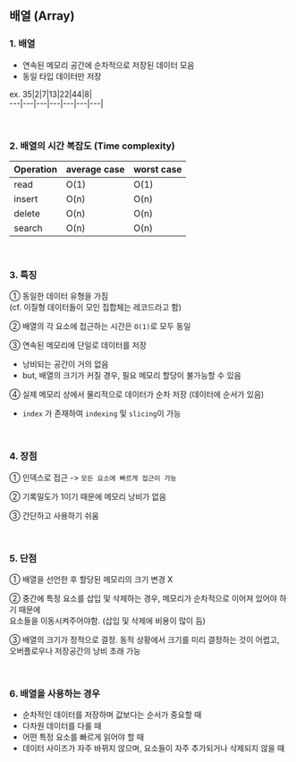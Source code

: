 ## 배열 (Array)

### 1. 배열
- 연속된 메모리 공간에 순차적으로 저장된 데이터 모음
- 동일 타입 데이터만 저장  

ex.
35|2|7|13|22|44|8|                  
---|---|---|---|---|---|---|

<br>

### 2. 배열의 시간 복잡도 (Time complexity)
Operation|average case|worst case|
---|---|---|
read|O(1)|O(1)|
insert|O(n)|O(n)|
delete|O(n)|O(n)|
search|O(n)|O(n)|

<br>

### 3. 특징
① 동일한 데이터 유형을 가짐  
(cf. 이질형 데이터들이 모인 집합체는 레코드라고 함)  

② 배열의 각 요소에 접근하는 시간은 `O(1)`로 모두 동일  

③ 연속된 메모리에 단일로 데이터를 저장    
- 낭비되는 공간이 거의 없음  
- but, 배열의 크기가 커질 경우, 필요 메모리 할당이 불가능할 수 있음  

④ 실제 메모리 상에서 물리적으로 데이터가 순차 저장 (데이터에 순서가 있음)
- `index` 가 존재하여 `indexing` 및 `slicing`이 가능

<br>

### 4. 장점
① 인덱스로 접근 -> `모든 요소에 빠르게 접근이 가능`

② 기록밀도가 1이기 때문에 메모리 낭비가 없음  

③ 간단하고 사용하기 쉬움

<br>

### 5. 단점
① 배열을 선언한 후 할당된 메모리의 크기 변경 X  

② 중간에 특정 요소를 삽입 및 삭제하는 경우, 메모리가 순차적으로 이어져 있어야 하기 때문에  
요소들을 이동시켜주어야함. (삽입 및 삭제에 비용이 많이 듬)  

③ 배열의 크기가 정적으로 결정. 동적 상황에서 크기를 미리 결정하는 것이 어렵고,  
오버플로우나 저장공간의 낭비 초래 가능

<br>

### 6. 배열을 사용하는 경우
- 순차적인 데이터를 저장하며 값보다는 순서가 중요할 때  
- 다차원 데이터를 다룰 때  
- 어떤 특정 요소를 빠르게 읽어야 할 때  
- 데이터 사이즈가 자주 바뀌지 않으며, 요소들이 자주 추가되거나 삭제되지 않을 때  



